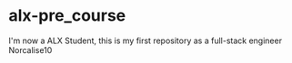 # alx-pre_course
I'm now a ALX Student, this is my first repository as a full-stack engineer
Norcalise10
